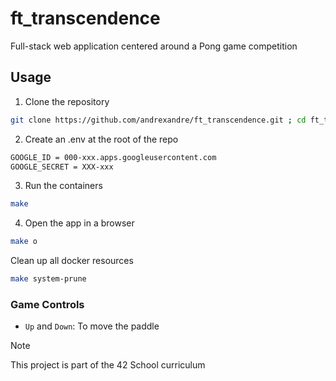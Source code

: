 # ft_transcendence

Full-stack web application centered around a Pong game competition

## Usage

1. Clone the repository
```sh
git clone https://github.com/andrexandre/ft_transcendence.git ; cd ft_transcendence
```

2. Create an .env at the root of the repo
```sh
GOOGLE_ID = 000-xxx.apps.googleusercontent.com
GOOGLE_SECRET = XXX-xxx
```

3. Run the containers
```sh
make
```

4. Open the app in a browser
```sh
make o
```

Clean up all docker resources
```sh
make system-prune
```

### Game Controls

- `Up` and `Down`: To move the paddle

> [!NOTE]
> This project is part of the 42 School curriculum
